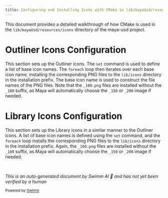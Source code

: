 ```yaml
---
title: Configuring and Installing Icons with CMake in lib/mayaUsd/resources/icons
---
```

This document provides a detailed walkthrough of how CMake is used in the `lib/mayaUsd/resources/icons` directory of the maya-usd project.

# Outliner Icons Configuration

This section sets up the Outliner icons. The `set` command is used to define a list of base icon names. The `foreach` loop then iterates over each base icon name, installing the corresponding PNG files to the `lib/icons` directory in the installation prefix. The base icon name is used to construct the file names of the PNG files. Note that the `_100.png` files are installed without the `_100` suffix, as Maya will automatically choose the `_150` or `_200` image if needed.

# Library Icons Configuration

This section sets up the Library icons in a similar manner to the Outliner icons. A list of base icon names is defined using the `set` command, and the `foreach` loop installs the corresponding PNG files to the `lib/icons` directory in the installation prefix. Again, the `_100.png` files are installed without the `_100` suffix, as Maya will automatically choose the `_150` or `_200` image if needed.

&nbsp;

*This is an auto-generated document by Swimm AI 🌊 and has not yet been verified by a human*

<SwmMeta version="3.0.0" repo-id="Z2l0aHViJTNBJTNBbWF5YS11c2QlM0ElM0FnaWxhZG5hdm90" repo-name="maya-usd" doc-type="build-tool"><sup>Powered by [Swimm](/)</sup></SwmMeta>
